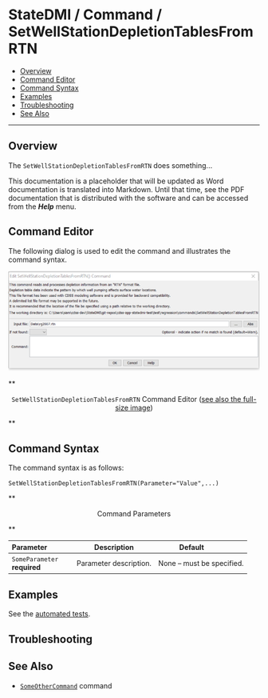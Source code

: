 # StateDMI / Command / SetWellStationDepletionTablesFromRTN #

* [Overview](#overview)
* [Command Editor](#command-editor)
* [Command Syntax](#command-syntax)
* [Examples](#examples)
* [Troubleshooting](#troubleshooting)
* [See Also](#see-also)

-------------------------

## Overview ##

The `SetWellStationDepletionTablesFromRTN` does something...

This documentation is a placeholder that will be updated as Word documentation is translated into Markdown.
Until that time, see the PDF documentation that is distributed with the software and can be accessed
from the ***Help*** menu.

## Command Editor ##

The following dialog is used to edit the command and illustrates the command syntax.

![SetWellStationDepletionTablesFromRTN](SetWellStationDepletionTablesFromRTN.png)

**<p style="text-align: center;">
`SetWellStationDepletionTablesFromRTN` Command Editor (<a href="../SetWellStationDepletionTablesFromRTN.png">see also the full-size image</a>)
</p>**

## Command Syntax ##

The command syntax is as follows:

```text
SetWellStationDepletionTablesFromRTN(Parameter="Value",...)
```
**<p style="text-align: center;">
Command Parameters
</p>**

| **Parameter**&nbsp;&nbsp;&nbsp;&nbsp;&nbsp;&nbsp;&nbsp;&nbsp;&nbsp;&nbsp;&nbsp;&nbsp; | **Description** | **Default**&nbsp;&nbsp;&nbsp;&nbsp;&nbsp;&nbsp;&nbsp;&nbsp;&nbsp;&nbsp; |
| --------------|-----------------|----------------- |
|`SomeParameter`<br>**required**|Parameter description.|None – must be specified.|

## Examples ##

See the [automated tests](https://github.com/OpenWaterFoundation/cdss-app-statedmi-main/tree/master/test/regression/commands/SetWellStationDepletionTablesFromRTN).

## Troubleshooting ##

## See Also ##

* [`SomeOtherCommand`](../SomeOtherCommand/SomeOtherCommand) command
